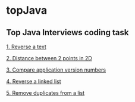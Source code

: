 # topJava

## Top Java Interviews coding task

[1. Reverse a text](https://github.com/mgamio/topJava/blob/master/src/main/java/com/topJava/strings/StringUtils.java)

[2. Distance between 2 points in 2D](https://github.com/mgamio/topJava/blob/master/src/main/java/com/topJava/math/Point.java)

[3. Compare application version numbers](https://github.com/mgamio/topJava/blob/master/src/main/java/com/topJava/strings/StringUtils.java)

[4. Reverse a linked list](https://github.com/mgamio/topJava/blob/master/src/main/java/com/topJava/list/LinkedList.java)

[5. Remove duplicates from a list]()
